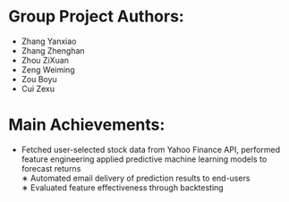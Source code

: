 # Group Project Authors:
* Zhang Yanxiao
* Zhang Zhenghan
* Zhou ZiXuan
* Zeng Weiming
* Zou Boyu
* Cui Zexu

# Main Achievements:  

* Fetched user-selected stock data from Yahoo Finance API, performed feature engineering
applied predictive machine learning models to forecast returns    
∗ Automated email delivery of prediction results to end-users    
∗ Evaluated feature effectiveness through backtesting   
